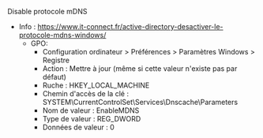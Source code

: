 Disable protocole mDNS
  - Info : https://www.it-connect.fr/active-directory-desactiver-le-protocole-mdns-windows/
      - GPO:
        - Configuration ordinateur > Préférences > Paramètres Windows > Registre
        - Action : Mettre à jour (même si cette valeur n'existe pas par défaut)
        - Ruche : HKEY_LOCAL_MACHINE
        - Chemin d'accès de la clé : SYSTEM\CurrentControlSet\Services\Dnscache\Parameters
        - Nom de valeur : EnableMDNS
        - Type de valeur : REG_DWORD
        - Données de valeur : 0
       
